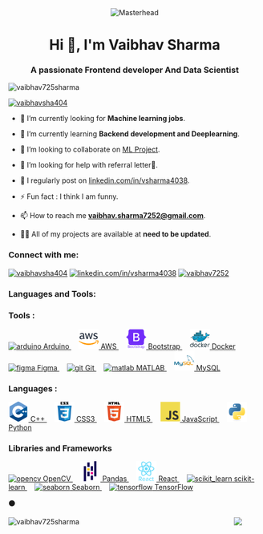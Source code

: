 
<div align="center">
        <img src="https://media1.giphy.com/media/5YcTmdxCv6rESxpYMx/100.gif?cid=790b7611kvaz0syzj77vuugf584fogsp6eas0lj5d4eh7xm2&ep=v1_gifs_search&rid=100.gif&ct=g" alt="Masterhead" width="600" height="auto">
    </div>

<h1 align="center">Hi 👋, I'm Vaibhav Sharma</h1>
<h3 align="center">A passionate Frontend developer And Data Scientist</h3>

<p align="left"> <img src="https://komarev.com/ghpvc/?username=vaibhav725sharma&label=Profile%20views&color=0e75b6&style=flat" alt="vaibhav725sharma" /> </p>

<p align="left"> <a href="https://twitter.com/vaibhavsha404" target="blank"><img src="https://img.shields.io/twitter/follow/vaibhavsha404?logo=twitter&style=for-the-badge" alt="vaibhavsha404" /></a> </p>

- 🔭 I’m currently looking for **Machine learning jobs**.

- 🌱 I’m currently learning **Backend development and Deeplearning**.

- 👯 I’m looking to collaborate on [ML Project](https://internship.ineuron.ai/project/invite/Travel-Package-Purchase/54105582-c2d3-4192-a2a6-8be73b68d4c8).

- 🤝 I’m looking for help with referral letter🥹.

- 📝 I regularly post on [linkedin.com/in/vsharma4038](linkedin.com/in/vsharma4038).

- ⚡ Fun fact : I think I am funny.

- 📫 How to reach me **vaibhav.sharma7252@gmail.com**.

- 👨‍💻 All of my projects are available at **need to be updated**.

<h3 align="left">Connect with me:</h3>
<p align="left">
<a href="https://twitter.com/vaibhavsha404" target="blank"><img align="center" src="https://raw.githubusercontent.com/rahuldkjain/github-profile-readme-generator/master/src/images/icons/Social/twitter.svg" alt="vaibhavsha404" height="30" width="40" /></a>
<a href="https://linkedin.com/in/linkedin.com/in/vsharma4038" target="blank">  <img align="center" src="https://raw.githubusercontent.com/rahuldkjain/github-profile-readme-generator/master/src/images/icons/Social/linked-in-alt.svg" alt="linkedin.com/in/vsharma4038" height="30" width="40" /></a>
<a href="https://kaggle.com/vaibhav7252" target="blank">  <img align="center" src="https://raw.githubusercontent.com/rahuldkjain/github-profile-readme-generator/master/src/images/icons/Social/kaggle.svg" alt="vaibhav7252" height="30" width="40" /></a>
</p>

<h3 align="left">Languages and Tools:</h3>
<p align="left">
    <h3>Tools :</h3>
    <a href="https://www.arduino.cc/" target="_blank" rel="noreferrer" style="margin-right: 15px;">
        <img src="https://cdn.worldvectorlogo.com/logos/arduino-1.svg" alt="arduino" width="40" height="40"/>
        Arduino
    </a>
    <a href="https://aws.amazon.com" target="_blank" rel="noreferrer" style="margin-right: 15px;">
        <img src="https://raw.githubusercontent.com/devicons/devicon/master/icons/amazonwebservices/amazonwebservices-original-wordmark.svg" alt="aws" width="40" height="40"/>
        AWS
    </a>
    <a href="https://getbootstrap.com" target="_blank" rel="noreferrer" style="margin-right: 15px;">
        <img src="https://raw.githubusercontent.com/devicons/devicon/master/icons/bootstrap/bootstrap-plain-wordmark.svg" alt="bootstrap" width="40" height="40"/>
        Bootstrap
    </a>
    <a href="https://www.docker.com/" target="_blank" rel="noreferrer" style="margin-right: 15px;">
        <img src="https://raw.githubusercontent.com/devicons/devicon/master/icons/docker/docker-original-wordmark.svg" alt="docker" width="40" height="40"/>
        Docker
    </a>
    <a href="https://www.figma.com/" target="_blank" rel="noreferrer" style="margin-right: 15px;">
        <img src="https://www.vectorlogo.zone/logos/figma/figma-icon.svg" alt="figma" width="40" height="40"/>
        Figma
    </a>
    <a href="https://git-scm.com/" target="_blank" rel="noreferrer" style="margin-right: 15px;">
        <img src="https://www.vectorlogo.zone/logos/git-scm/git-scm-icon.svg" alt="git" width="40" height="40"/>
        Git
    </a>
    <a href="https://www.mathworks.com/" target="_blank" rel="noreferrer" style="margin-right: 15px;">
        <img src="https://upload.wikimedia.org/wikipedia/commons/2/21/Matlab_Logo.png" alt="matlab" width="40" height="40"/>
        MATLAB
    </a>
    <a href="https://www.mysql.com/" target="_blank" rel="noreferrer" style="margin-right: 15px;">
        <img src="https://raw.githubusercontent.com/devicons/devicon/master/icons/mysql/mysql-original-wordmark.svg" alt="mysql" width="40" height="40"/>
        MySQL
    </a>

<h3>Languages :</h3>
    <a href="https://www.w3schools.com/cpp/" target="_blank" rel="noreferrer" style="margin-right: 15px;">
        <img src="https://raw.githubusercontent.com/devicons/devicon/master/icons/cplusplus/cplusplus-original.svg" alt="cplusplus" width="40" height="40"/>
        C++
    </a>
    <a href="https://www.w3schools.com/css/" target="_blank" rel="noreferrer" style="margin-right: 15px;">
        <img src="https://raw.githubusercontent.com/devicons/devicon/master/icons/css3/css3-original-wordmark.svg" alt="css3" width="40" height="40"/>
        CSS3
    </a>
    <a href="https://www.w3.org/html/" target="_blank" rel="noreferrer" style="margin-right: 15px;">
        <img src="https://raw.githubusercontent.com/devicons/devicon/master/icons/html5/html5-original-wordmark.svg" alt="html5" width="40" height="40"/>
        HTML5
    </a>
    <a href="https://developer.mozilla.org/en-US/docs/Web/JavaScript" target="_blank" rel="noreferrer" style="margin-right: 15px;">
        <img src="https://raw.githubusercontent.com/devicons/devicon/master/icons/javascript/javascript-original.svg" alt="javascript" width="40" height="40"/>
        JavaScript
    </a>
    <a href="https://www.python.org" target="_blank" rel="noreferrer" style="margin-right: 15px;">
        <img src="https://raw.githubusercontent.com/devicons/devicon/master/icons/python/python-original.svg" alt="python" width="40" height="40"/>
        Python
    </a>

<h3>Libraries and Frameworks</h3>
    <a href="https://opencv.org/" target="_blank" rel="noreferrer" style="margin-right: 15px;">
        <img src="https://www.vectorlogo.zone/logos/opencv/opencv-icon.svg" alt="opencv" width="40" height="40"/>
        OpenCV
    </a>
    <a href="https://pandas.pydata.org/" target="_blank" rel="noreferrer" style="margin-right: 15px;">
        <img src="https://raw.githubusercontent.com/devicons/devicon/2ae2a900d2f041da66e950e4d48052658d850630/icons/pandas/pandas-original.svg" alt="pandas" width="40" height="40"/>
        Pandas
    </a>
    <a href="https://reactjs.org/" target="_blank" rel="noreferrer" style="margin-right: 15px;">
        <img src="https://raw.githubusercontent.com/devicons/devicon/master/icons/react/react-original-wordmark.svg" alt="react" width="40" height="40"/>
        React
    </a>
    <a href="https://scikit-learn.org/" target="_blank" rel="noreferrer" style="margin-right: 15px;">
        <img src="https://upload.wikimedia.org/wikipedia/commons/0/05/Scikit_learn_logo_small.svg" alt="scikit_learn" width="40" height="40"/>
        scikit-learn
    </a>
    <a href="https://seaborn.pydata.org/" target="_blank" rel="noreferrer" style="margin-right: 15px;">
        <img src="https://seaborn.pydata.org/_images/logo-mark-lightbg.svg" alt="seaborn" width="40" height="40"/>
        Seaborn
    </a>
    <a href="https://www.tensorflow.org" target="_blank" rel="noreferrer" style="margin-right: 15px;">
        <img src="https://www.vectorlogo.zone/logos/tensorflow/tensorflow-icon.svg" alt="tensorflow" width="40" height="40"/>
        TensorFlow
    </a>
</p>

<div> <p background-color>
      ⚫
      
</p> </div>

<p><img align="left" src="https://github-readme-stats.vercel.app/api/top-langs?username=vaibhav725sharma&show_icons=true&locale=en&layout=compact" alt="vaibhav725sharma" width="450" height="auto"/></p>
<img aligh="right" alter="Laptop Gif" width="500" src="https://media.giphy.com/media/v1.Y2lkPTc5MGI3NjExbnZ1bTQyaWQxZWI3MWt3b3ZjbHU1bjdoMzRoNzVzMXE4OGRtdTlybiZlcD12MV9pbnRlcm5hbF9naWZfYnlfaWQmY3Q9cw/MBCodZbEhb2jSNUZNd/giphy.gif"/>
